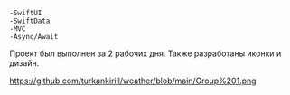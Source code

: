     -SwiftUI
    -SwiftData
    -MVC
    -Async/Await

Проект был выполнен за 2 рабочих дня. Также разработаны иконки и дизайн.

https://github.com/turkankirill/weather/blob/main/Group%201.png

